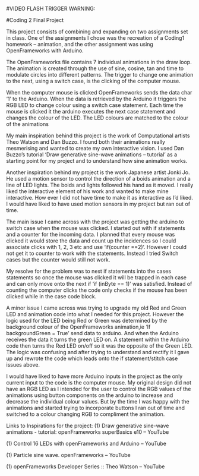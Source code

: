#VIDEO FLASH TRIGGER WARNING:



#Coding 2 Final Project

This project consists of combining and expanding on two assignments set in class. One of the assignments I chose was the recreation of a Coding1 homework – animation, and the other assignment was using OpenFrameworks with Arduino.

The OpenFrameworks file contains 7 individual animations in the draw loop. The animation is created through the use of sine, cosine, tan and time to modulate circles into different patterns. The trigger to change one animation to the next, using a switch case, is the clicking of the computer mouse. 

When the computer mouse is clicked OpenFrameworks sends the data char ‘1’ to the Arduino. When the data is retrieved by the Arduino it triggers the RGB LED to change colour using a switch case statement. Each time the mouse is clicked it the arduino executes the next case statement and changes the colour of the LED. The LED colours are matched to the colour of the animations 

My main inspiration behind this project is the work of Computational artists Theo Watson and Dan Buzzo. I found both their animations really mesmerising and wanted to create my own interactive vision. I used Dan Buzzo’s tutorial  ‘Draw generative sine-wave animations – tutorial’ as a starting point for my project and to understand how sine animation works. 

Another inspiration behind my project is the work Japanese artist Jonki Jo. He used a motion sensor to control the direction of a boids animation and a line of LED lights. The boids and lights followed his hand as it moved. I really liked the interactive element of his work and wanted to make mine interactive. How ever I did not have time to make it as interactive as I’d liked. I would have liked to have used motion sensors in my project but ran out of time. 


The main issue I came across with the project was getting the arduino to switch case when the mouse was clicked. I started out with if statements and a counter for the incoming data. I planned that every mouse was clicked it would store the data and count up the incidences so I could associate clicks with 1, 2, 3 etc and use ‘if(counter ==2)’. However I could not get it to counter to work with the statements. Instead I tried Switch cases but the counter would still not work. 

My resolve for the problem was to nest if statements into the cases statements so once the mouse was clicked it will be trapped in each case and can only move onto the next if  ‘if (inByte == 1)’ was satisfied. Instead of counting the computer clicks the code only checks if the mouse has been clicked while in the case code block. 

A minor issue I came across was trying to upgrade my old Red and Green LED and animation code into what I needed for this project. However the logic used for the LED being Red or Green was determined by the background colour of the OpenFrameworks animation,ie ‘If backgroundGreen = True’ send data to arduino. 
And when the Arduino receives the data it turns the green LED on. A statement within the Arduino code then turns the Red LED on/off so it was the opposite of the Green LED. The logic was confusing and after trying to understand and rectify it I gave up and rewrote the code which leads onto the if statement/stitch case issues above. 

I would have liked to have more Arduino inputs in the project as the only current input to the code is the computer mouse. My original design did not have an RGB LED as I intended for the user to control the RGB values of the animations using button components on the arduino to increase and decrease the individual colour values. But by the time I was happy with the animations and started trying to incorporate buttons I ran out of time and switched to a colour changing RGB to compliment the animation. 


Links to Inspirations for the project: 
(1) Draw generative sine-wave animations - tutorial: openFrameworks superBasics e10 – YouTube

(1) Control 16 LEDs with openFrameworks and Arduino – YouTube

(1) Particle sine wave. openFrameworks – YouTube

(1) openFrameworks Developer Series :: Theo Watson – YouTube
